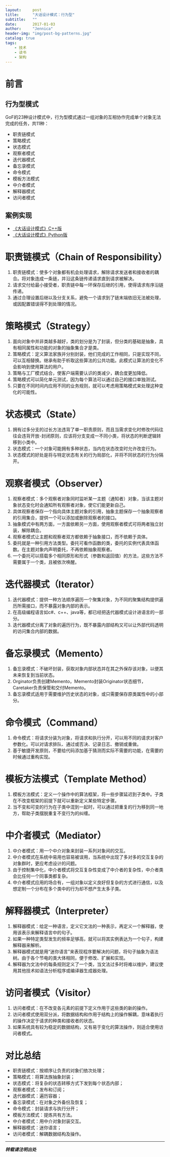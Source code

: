 ```yaml
---
layout:     post
title:      "大话设计模式：行为型"
subtitle:   ""
date:       2017-01-03
author:     "Jennica"
header-img: "img/post-bg-patterns.jpg"
catalog: true
tags:
    - 技术
    - 读书
    - 架构
---
```


# 前言

## 行为型模式
GoF的23种设计模式中，行为型模式通过一组对象的互相协作完成单个对象无法完成的任务，共11种：

- 职责链模式
- 策略模式
- 状态模式
- 观察者模式
- 迭代器模式
- 备忘录模式
- 命令模式
- 模板方法模式
- 中介者模式
- 解释器模式
- 访问者模式

## 案例实现

- [《大话设计模式》C++版](https://github.com/yogykwan/design-patterns-cpp)
- [《大话设计模式》Python版](https://github.com/yogykwan/design-patterns-py)

# 职责链模式（Chain of Responsibility）

1. 职责链模式：使多个对象都有机会处理请求，解除请求发送者和接收者的耦合。将对象连成一条链，并沿这条链传递请求直到请求被解决。
2. 请求交付给最小接受者，职责链中每一环保存后继的引用，使得请求有序沿链传递。
3. 通过合理设置后继以及分支关系，避免一个请求到了链末端依旧无法被处理，或因配置错误得不到处理的情况。

# 策略模式（Strategy）

1. 面向对象中并非类越多越好，类的划分是为了封装，但分类的基础是抽象，具有相同属性和功能的对象的抽象集合才是类。
2. 策略模式：定义算法家族并分别封装，他们完成的工作相同，只是实现不同，可以互相替换。继承有助于析取这些算法的公共功能。此模式让算法的变化不会影响到使用算法的用户。
3. 策略与工厂模式结合，使客户端需要认识的类减少，耦合度更加降低。
4. 策略模式可以简化单元测试，因为每个算法可以通过自己的接口单独测试。
5. 只要在不同时间内应用不同的业务规则，就可以考虑用策略模式来处理这种变化的可能性。

# 状态模式（State）

1. 拥有过多分支的过长方法违背了单一职责原则，而且当需求变化时修改代码往往会违背开放-封闭原则，应该将分支变成一不同小类，将状态的判断逻辑转移到小类中。
2. 状态模式：一个对象可能拥有多种状态，当内在状态改变时允许改变行为。
3. 状态模式的好处是将与特定状态有关的行为局部化，并将不同状态的行为分隔开。

# 观察者模式（Observer）

1. 观察者模式：多个观察者对象同时监听某一主题（通知者）对象，当该主题对象状态变化时会通知所有观察者对象，使它们能更新自己。
2. 具体观察者保存一个指向具体主题对象的引用，抽象主题保存一个抽象观察者的引用集合，提供一个可以添加或删除观察者的接口。
3. 抽象模式中有两方面，一方面依赖另一方面，使用观察者模式可将两者独立封装，解除耦合。
4. 观察者模式让主题和观察者双方都依赖于抽象接口，而不依赖于具体。
5. 委托就是一种引用方法类型。委托可看作函数的类，委托的实例代表具体函数。在主题对象内声明委托，不再依赖抽象观察者。
6. 一个委托可以搭载多个相同原形和形式（参数和返回值）的方法，这些方法不需要属于一个类，且被依次唤醒。

# 迭代器模式（Iterator）

1. 迭代器模式：提供一种方法顺序遍历一个聚集对象，为不同的聚集结构提供遍历所需接口，而不暴露对象内部的表示。
2. 在高级编程语言如c#、c++、java等，都已经把迭代器模式设计进语言的一部分。
3. 迭代器模式分离了对象的遍历行为，既不暴露内部结构又可以让外部代码透明的访问集合内部的数据。

# 备忘录模式（Memento）

1. 备忘录模式：不破坏封装，获取对象内部状态并在其之外保存该对象，以便其未来恢复到当前状态。
2. Orginator负责创建Memento，Memento封装Originator状态细节，Caretaker负责保管和交付Memento。
3. 备忘录模式适用于需要维护历史状态的对象，或只需要保存原类属性中的小部分。

# 命令模式（Command）

1. 命令模式：将请求分装为对象，将请求和执行分开，可以用不同的请求对客户参数化。可以对请求排队、通过或否决、记录日志、撤销或重做。
2. 基于敏捷开发原则，不要给代码添加基于猜测而实际不需要的功能，在需要的时候通过重构实现。

# 模板方法模式（Template Method）

1. 模板方法模式：定义一个操作中的算法框架，将一些步骤延迟到子类中。子类在不改变框架的前提下就可以重新定义某些特定步骤。
2. 当不变和可变的行为在子类中混到一起时，可以通过把重复的行为移到同一地方，帮助子类摆脱重复不变行为的纠缠。

# 中介者模式（Mediator）

1. 中介者模式：用一个中介对象来封装一系列对象间的交互。
2. 中介者模式在系统中易用也容易被误用，当系统中出现了多对多的交互复杂的对象群时，更应考虑设计的问题。
3. 由于控制集中化，中介者模式将交互复杂性变成了中介者的复杂性，中介者类会比任何一个同事类都复杂。
4. 中介者模式应用的场合有，一组对象以定义良好但复杂的方式进行通信，以及想定制一个分布在多个类中的行为却不想产生太多子类。

# 解释器模式（Interpreter）

1. 解释器模式：给定一种语言，定义它文法的一种表示，再定义一个解释器，使用该表示来解释语言中的句子。
2. 如果一种特定类型发生的频率足够高，就可以将其实例表达为一个句子，构建解释器来解析。
3. 解释器模式就是用“迷你语言”来表现程序要解决的问题，将句子抽象为语法树。由于各个节电的类大体相同，便于修改、扩展和实现。
4. 解释器为文法中的每条规则定义了一个类，当文法过多时将难以维护，建议使用其他技术如语法分析程序或编译器生成器处理。

# 访问者模式（Visitor）

1. 访问者模式：在不改变各元素的前提下定义作用于这些类的新的操作。
2. 访问者模式使用双分派，将数据结构和作用于结构上的操作解耦，意味着执行的操作决定于请求的种类和接收者的状态。
3. 如果系统具有较为稳定的数据结构，又有易于变化的算法操作，则适合使用访问者模式。

# 对比总结

- 职责链模式：按顺序让负责的对象们依次处理；
- 策略模式：将算法族抽象封装；
- 状态模式：将复杂的状态转移方式下发到每个状态内部；
- 观察者模式：发布和订阅；
- 迭代器模式：遍历容器；
- 备忘录模式：在对象之外备份及恢复；
- 命令模式：封装请求与执行分开；
- 模板方法模式：提炼共有方法。
- 中介者模式：用中介对象封装交互。
- 解释器模式：迷你语言；
- 访问者模式：解耦数据结构及操作。


---


***转载请注明出处***